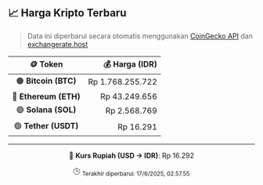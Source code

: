 

<!-- HARGA_KRIPTO -->
## 📈 Harga Kripto Terbaru

> Data ini diperbarui secara otomatis menggunakan [CoinGecko API](https://www.coingecko.com/) dan [exchangerate.host](https://exchangerate.host/)

<div align="center">

| 🪙 Token | 💰 Harga (IDR) |
|:------:|---------------:|
| 🟠 **Bitcoin (BTC)**   | Rp 1.768.255.722 |
| 🔵 **Ethereum (ETH)**  | Rp 43.249.656 |
| 🟣 **Solana (SOL)**    | Rp 2.568.769 |
| 🟢 **Tether (USDT)**   | Rp 16.291 |

---

💱 **Kurs Rupiah (USD → IDR)**: Rp 16.292

🕒 <sub>Terakhir diperbarui: 17/6/2025, 02.57.55</sub>

</div>
<!-- /HARGA_KRIPTO -->